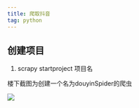 ```yaml
---
title: 爬取抖音
tag: python
---
```


## 创建项目

1. scrapy startproject 项目名

楼下截图为创建一个名为douyinSpider的爬虫

![](https://ws1.sinaimg.cn/large/006boGkbgy1fy633gmdvnj30fk07iglw.jpg)